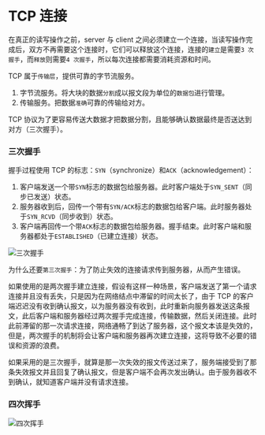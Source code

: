 # TCP 连接

在真正的读写操作之前，server 与 client 之间必须建立一个连接，当读写操作完成后，双方不再需要这个连接时，它们可以释放这个连接，连接的`建立`是需要`3 次握手`，而`释放`则需要`4 次握手`，所以每次连接都需要消耗资源和时间。

TCP 属于`传输层`，提供可靠的字节流服务。

1. 字节流服务。将大块的数据`分割`成以报文段为单位的`数据包`进行管理。
2. 传输服务。把数据`准确`可靠的传输给对方。

TCP 协议为了更容易传送大数据才把数据分割，且能够确认数据最终是否送达到对方（三次握手）。

### 三次握手

握手过程使用 TCP 的标志：`SYN`（synchronize）和`ACK`（acknowledgement）：

1. 客户端发送一个带`SYN`标志的数据包给服务器。此时客户端处于`SYN_SENT`（同步已发送）状态。
2. 服务器收到后，回传一个带有`SYN/ACK`标志的数据包给客户端。此时服务器处于`SYN_RCVD`（同步收到）状态。
3. 客户端再回传一个带`ACK`标志的数据包给服务器。握手结束。此时客户端和服务器都处于`ESTABLISHED`（已建立连接）状态。

![三次握手](https://imgconvert.csdnimg.cn/aHR0cDovL2ltZy5ibG9nLmNzZG4ubmV0LzIwMTcwNjA1MTEwNDA1NjY2?x-oss-process=image/format,png ':size=600')

为什么还要`第三次握手`：为了防止失效的连接请求传到服务器，从而产生错误。

如果使用的是两次握手建立连接，假设有这样一种场景，客户端发送了第一个请求连接并且没有丢失，只是因为在网络结点中滞留的时间太长了，由于 TCP 的客户端迟迟没有收到确认报文，以为服务器没有收到，此时重新向服务器发送这条报文，此后客户端和服务器经过两次握手完成连接，传输数据，然后关闭连接。此时此前滞留的那一次请求连接，网络通畅了到达了服务器，这个报文本该是失效的，但是，两次握手的机制将会让客户端和服务器再次建立连接，这将导致不必要的错误和资源的浪费。

如果采用的是三次握手，就算是那一次失效的报文传送过来了，服务端接受到了那条失效报文并且回复了确认报文，但是客户端不会再次发出确认。由于服务器收不到确认，就知道客户端并没有请求连接。

### 四次挥手

![四次挥手](https://imgconvert.csdnimg.cn/aHR0cDovL2ltZy5ibG9nLmNzZG4ubmV0LzIwMTcwNjA2MDg0ODUxMjcy?x-oss-process=image/format,png ':size=600')